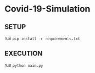 # Covid-19-Simulation


## SETUP
run `pip install -r requirements.txt`


## EXECUTION
run `python main.py`

